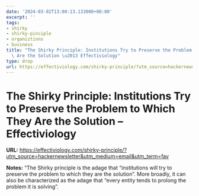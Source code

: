 ```yaml
---
date: '2024-03-02T13:00:13.133000+00:00'
excerpt: ''
tags:
- shirky
- shirky-pinciple
- organiztions
- business
title: "The Shirky Principle: Institutions Try to Preserve the Problem to Which They\
  \ Are the Solution \u2013 Effectiviology"
type: drop
url: https://effectiviology.com/shirky-principle/?utm_source=hackernewsletter&utm_medium=email&utm_term=fav
---
```


# The Shirky Principle: Institutions Try to Preserve the Problem to Which They Are the Solution – Effectiviology

**URL:** https://effectiviology.com/shirky-principle/?utm_source=hackernewsletter&utm_medium=email&utm_term=fav

**Notes:**
“The Shirky principle is the adage that “institutions will try to preserve the problem to which they are the solution”. More broadly, it can also be characterized as the adage that “every entity tends to prolong the problem it is solving”.

